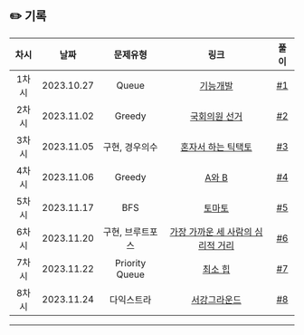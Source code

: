## ✏️ 기록

| 차시  |    날짜    |     문제유형     |                                          링크                                          |  풀이  |
| :---: | :--------: | :--------------: | :------------------------------------------------------------------------------------: | :----: |
| 1차시 | 2023.10.27 |      Queue       |      [기능개발](https://school.programmers.co.kr/learn/courses/30/lessons/42586)       | [#1]() |
| 2차시 | 2023.11.02 |      Greedy      |                 [국회의원 선거](https://www.acmicpc.net/problem/1417)                  | [#2]() |
| 3차시 | 2023.11.05 |  구현, 경우의수  | [혼자서 하는 틱택토](https://school.programmers.co.kr/learn/courses/30/lessons/160585) | [#3]() |
| 4차시 | 2023.11.06 |      Greedy      |                     [A와 B](https://www.acmicpc.net/problem/12904)                     | [#4]() |
| 5차시 | 2023.11.17 |       BFS        |                     [토마토](https://www.acmicpc.net/problem/7576)                     | [#5]() |
| 6차시 | 2023.11.20 | 구현, 브루트포스 |       [가장 가까운 세 사람의 심리적 거리](https://www.acmicpc.net/problem/20529)       | [#6]() |
| 7차시 | 2023.11.22 |  Priority Queue  |                    [최소 힙](https://www.acmicpc.net/problem/1927)                     | [#7]() |
| 8차시 | 2023.11.24 |    다익스트라    |                 [서강그라운드](https://www.acmicpc.net/problem/14938)                  | [#8]() |

---
